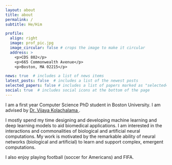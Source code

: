 ```yaml
---
layout: about
title: about
permalink: /
subtitle: He/Him

profile:
  align: right
  image: prof_pic.jpg
  image_circular: false # crops the image to make it circular
  address: >
    <p>CDS 802</p>
    <p>665 Commonwealth Avenue</p>
    <p>Boston, MA 02215</p>

news: true  # includes a list of news items
latest_posts: false  # includes a list of the newest posts
selected_papers: false # includes a list of papers marked as "selected={true}"
social: true  # includes social icons at the bottom of the page
---
```


I am a first year Computer Science PhD student in Boston University. I am advised by <a href="https://www.bu.edu/cs/profiles/vkola/"> Dr. Vijaya Kolachalama </a>.

I mostly spend my time designing and developing machine learning and deep learning models to aid biomedical applications. I am interested in the interactions and commonalities of biological and artificial neural computations. My work is motivated by the remarkable ability of neural networks (biological and artificial) to learn and support complex, emergent computations. 

I also enjoy playing football (soccer for Americans) and FIFA.

<!-- Write your biography here. Tell the world about yourself. Link to your favorite [subreddit](http://reddit.com). You can put a picture in, too. The code is already in, just name your picture `prof_pic.jpg` and put it in the `img/` folder.

Put your address / P.O. box / other info right below your picture. You can also disable any of these elements by editing `profile` property of the YAML header of your `_pages/about.md`. Edit `_bibliography/papers.bib` and Jekyll will render your [publications page](/al-folio/publications/) automatically.

Link to your social media connections, too. This theme is set up to use [Font Awesome icons](http://fortawesome.github.io/Font-Awesome/) and [Academicons](https://jpswalsh.github.io/academicons/), like the ones below. Add your Facebook, Twitter, LinkedIn, Google Scholar, or just disable all of them. -->

